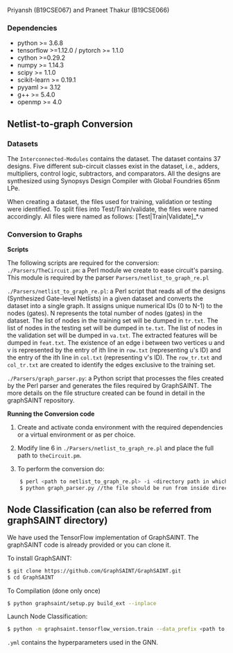 
Priyansh (B19CSE067) and Praneet Thakur (B19CSE066)

### Dependencies
* python >= 3.6.8
* tensorflow >=1.12.0  / pytorch >= 1.1.0
* cython >=0.29.2
* numpy >= 1.14.3
* scipy >= 1.1.0
* scikit-learn >= 0.19.1
* pyyaml >= 3.12
* g++ >= 5.4.0
* openmp >= 4.0


## Netlist-to-graph Conversion

### Datasets
The `Interconnected-Modules` contains the dataset. The dataset contains 37 designs. Five different sub-circuit classes exist in the dataset, i.e., adders, multipliers, control logic, subtractors, and comparators. All the designs are synthesized using Synopsys Design Compiler with Global Foundries 65nm LPe.

When creating a dataset, the files used for training, validation or testing were identified. To split files into Test/Train/validate, the files were named accordingly. All files were named as follows: [Test|Train|Validate]_*.v


### Conversion to Graphs
**Scripts**

The following scripts are required for the conversion:  
`./Parsers/TheCircuit.pm`: a Perl module we create to ease circuit's parsing. This module is required by the parser `Parsers/netlist_to_graph_re.pl`

`./Parsers/netlist_to_graph_re.pl`: a Perl script that reads all of the designs (Synthesized Gate-level Netlists) in a given dataset and converts the dataset into a single graph. It assigns unique numerical IDs (0 to N-1) to the nodes (gates). N represents the total number of nodes (gates) in the dataset. The list of nodes in the training set will be dumped in `tr.txt`. The list of nodes in the testing set will be dumped in `te.txt`. The list of nodes in the validation set will be dumped in `va.txt`. The extracted features will be dumped in `feat.txt`. The existence of an edge i between two vertices u and v is represented by the entry of ith line in `row.txt` (representing u's ID) and the entry of the ith line in `col.txt` (representing v's ID). The `row_tr.txt` and `col_tr.txt` are created to identify the edges exclusive to the training set.

`./Parsers/graph_parser.py`: a Python script that processes the files created by the Perl parser and generates the files required by GraphSAINT. The more details on the file structure created can be found in detail in the graphSAINT repository.

**Running the Conversion code**   
1) Create and activate conda environment with the required dependencies or a virtual environment or as per choice.

2) Modify line 6 in `./Parsers/netlist_to_graph_re.pl` and place the full path to `theCircuit.pm`.

3) To perform the conversion do: 
```sh 
    $ perl <path to netlist_to_graph_re.pl> -i <directory path in which to save the graph data> > log.txt
    $ python graph_parser.py //the file should be run from inside directory in which the graph data is saved
```    

## Node Classification (can also be referred from graphSAINT directory)
We have used the TensorFlow implementation of GraphSAINT. The graphSAINT code is already provided or you can clone it.

To install GraphSAINT:
```sh
$ git clone https://github.com/GraphSAINT/GraphSAINT.git
$ cd GraphSAINT
```
To Compilation (done only once)
```sh
$ python graphsaint/setup.py build_ext --inplace
```
Launch Node Classification:
```sh
$ python -m graphsaint.tensorflow_version.train --data_prefix <path to directory with graph data generated by graph_parser.py> --train_config <path to the .yml file(an example is there) > --gpu -1 > log_training.txt
```
`.yml` contains the hyperparameters used in the GNN.






